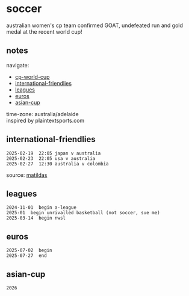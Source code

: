 # soccer  
australian women's cp team confirmed GOAT, undefeated run and gold medal at the recent world cup!  

## notes  
navigate:  
- [cp-world-cup](#cp-world-cup)  
- [international-friendlies](#international-friendlies)  
- [leagues](#leagues)   
- [euros](#euros)  
- [asian-cup](#asian-cup)  

time-zone: australia/adelaide  
inspired by plaintextsports.com  

## international-friendlies  
~~~~~~
2025-02-19  22:05 japan v australia
2025-02-23  22:05 usa v australia
2025-02-27  12:30 australia v colombia
~~~~~~

source: [matildas](https://www.matildas.com.au/fixtures#!/t6231)  

## leagues
~~~~~~
2024-11-01  begin a-league
2025-01  begin unrivalled basketball (not soccer, sue me)
2025-03-14  begin nwsl  
~~~~~~

## euros
~~~~~~
2025-07-02  begin
2025-07-27  end
~~~~~~

## asian-cup
~~~~~~
2026
~~~~~~
